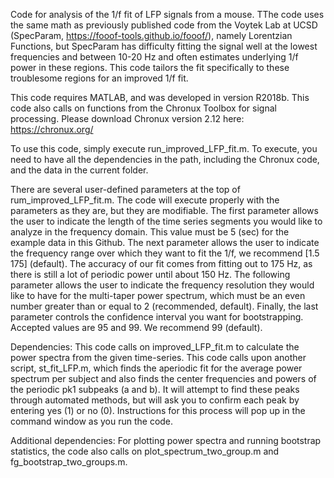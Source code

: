 Code for analysis of the 1/f fit of LFP signals from a mouse. TThe code uses the same math as previously published code from the Voytek Lab at UCSD (SpecParam, https://fooof-tools.github.io/fooof/), namely Lorentzian Functions, but SpecParam has difficulty fitting the signal well at the lowest frequencies and between 10-20 Hz and often estimates underlying 1/f power in these regions. This code tailors the fit specifically to these troublesome regions for an improved 1/f fit.  

This code requires MATLAB, and was developed in version R2018b. This code also calls on functions from the Chronux Toolbox for signal processing. Please download Chronux version 2.12 here: https://chronux.org/

To use this code, simply execute run_improved_LFP_fit.m. To execute, you need to have all the dependencies in the path, including the Chronux code, and the data in the current folder.

There are several user-defined parameters at the top of rum_improved_LFP_fit.m. The code will execute properly with the parameters as they are, but they are modifiable. The first parameter allows the user to indicate the length of the time series segments you would like to analyze in the frequency domain. This value must be 5 (sec) for the example data in this Github. The next parameter allows the user to indicate the frequency range over which they want to fit the 1/f, we recommend [1.5 175] (default). The accuracy of our fit comes from fitting out to 175 Hz, as there is still a lot of periodic power until about 150 Hz. The following parameter allows the user to indicate the frequency resolution they would like to have for the multi-taper power spectrum, which must be an even number greater than or equal to 2 (recommended, default). Finally, the last parameter controls the confidence interval you want for bootstrapping. Accepted values are 95 and 99. We recommend 99 (default).

Dependencies: This code calls on improved_LFP_fit.m to calculate the power spectra from the given time-series. This code calls upon another script, st_fit_LFP.m, which finds the aperiodic fit for the average power spectrum per subject and also finds the center frequencies and powers of the periodic pk1 subpeaks (a and b). It will attempt to find these peaks through automated methods, but will ask you to confirm each peak by entering yes (1) or no (0). Instructions for this process will pop up in the command window as you run the code. 

Additional dependencies: For plotting power spectra and running bootstrap statistics, the code also calls on plot_spectrum_two_group.m and fg_bootstrap_two_groups.m. 







